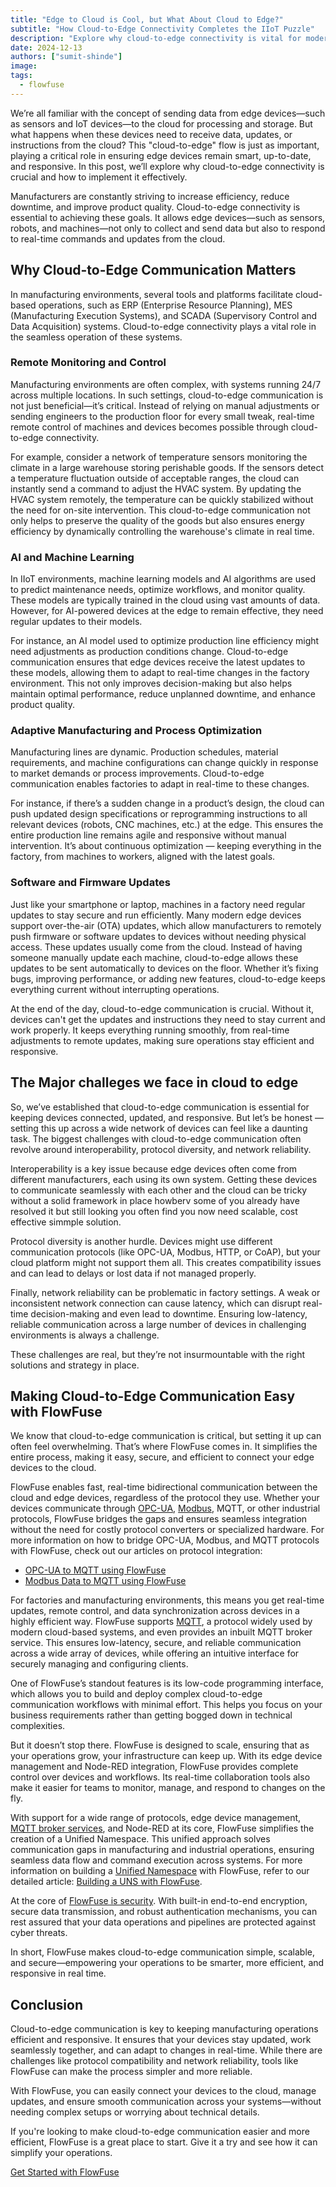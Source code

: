 ```yaml
---
title: "Edge to Cloud is Cool, but What About Cloud to Edge?"
subtitle: "How Cloud-to-Edge Connectivity Completes the IIoT Puzzle"
description: "Explore why cloud-to-edge connectivity is vital for modern manufacturing. See how FlowFuse bridges protocol gaps and enables efficient device management."
date: 2024-12-13
authors: ["sumit-shinde"]
image: 
tags:
  - flowfuse
---
```


We’re all familiar with the concept of sending data from edge devices—such as sensors and IoT devices—to the cloud for processing and storage. But what happens when these devices need to receive data, updates, or instructions from the cloud? This "cloud-to-edge" flow is just as important, playing a critical role in ensuring edge devices remain smart, up-to-date, and responsive. In this post, we’ll explore why cloud-to-edge connectivity is crucial and how to implement it effectively.

Manufacturers are constantly striving to increase efficiency, reduce downtime, and improve product quality. Cloud-to-edge connectivity is essential to achieving these goals. It allows edge devices—such as sensors, robots, and machines—not only to collect and send data but also to respond to real-time commands and updates from the cloud.


## **Why Cloud-to-Edge Communication Matters**

In manufacturing environments, several tools and platforms facilitate cloud-based operations, such as ERP (Enterprise Resource Planning), MES (Manufacturing Execution Systems), and SCADA (Supervisory Control and Data Acquisition) systems. Cloud-to-edge connectivity plays a vital role in the seamless operation of these systems.

### **Remote Monitoring and Control**

Manufacturing environments are often complex, with systems running 24/7 across multiple locations. In such settings, cloud-to-edge communication is not just beneficial—it’s critical. Instead of relying on manual adjustments or sending engineers to the production floor for every small tweak, real-time remote control of machines and devices becomes possible through cloud-to-edge connectivity.

For example, consider a network of temperature sensors monitoring the climate in a large warehouse storing perishable goods. If the sensors detect a temperature fluctuation outside of acceptable ranges, the cloud can instantly send a command to adjust the HVAC system. By updating the HVAC system remotely, the temperature can be quickly stabilized without the need for on-site intervention. This cloud-to-edge communication not only helps to preserve the quality of the goods but also ensures energy efficiency by dynamically controlling the warehouse's climate in real time.

### **AI and Machine Learning**

In IIoT environments, machine learning models and AI algorithms are used to predict maintenance needs, optimize workflows, and monitor quality. These models are typically trained in the cloud using vast amounts of data. However, for AI-powered devices at the edge to remain effective, they need regular updates to their models.

For instance, an AI model used to optimize production line efficiency might need adjustments as production conditions change. Cloud-to-edge communication ensures that edge devices receive the latest updates to these models, allowing them to adapt to real-time changes in the factory environment. This not only improves decision-making but also helps maintain optimal performance, reduce unplanned downtime, and enhance product quality.

### **Adaptive Manufacturing and Process Optimization**

Manufacturing lines are dynamic. Production schedules, material requirements, and machine configurations can change quickly in response to market demands or process improvements. Cloud-to-edge communication enables factories to adapt in real-time to these changes.

For instance, if there’s a sudden change in a product’s design, the cloud can push updated design specifications or reprogramming instructions to all relevant devices (robots, CNC machines, etc.) at the edge. This ensures the entire production line remains agile and responsive without manual intervention. It’s about continuous optimization — keeping everything in the factory, from machines to workers, aligned with the latest goals.

### **Software and Firmware Updates**

Just like your smartphone or laptop, machines in a factory need regular updates to stay secure and run efficiently. Many modern edge devices support over-the-air (OTA) updates, which allow manufacturers to remotely push firmware or software updates to devices without needing physical access. These updates usually come from the cloud. Instead of having someone manually update each machine, cloud-to-edge allows these updates to be sent automatically to devices on the floor. Whether it’s fixing bugs, improving performance, or adding new features, cloud-to-edge keeps everything current without interrupting operations.

At the end of the day, cloud-to-edge communication is crucial. Without it, devices can't get the updates and instructions they need to stay current and work properly. It keeps everything running smoothly, from real-time adjustments to remote updates, making sure operations stay efficient and responsive.

## **The Major challeges we face in cloud to edge**

So, we’ve established that cloud-to-edge communication is essential for keeping devices connected, updated, and responsive. But let’s be honest — setting this up across a wide network of devices can feel like a daunting task. The biggest challenges with cloud-to-edge communication often revolve around interoperability, protocol diversity, and network reliability.

Interoperability is a key issue because edge devices often come from different manufacturers, each using its own system. Getting these devices to communicate seamlessly with each other and the cloud can be tricky without a solid framework in place howberv some of you already have resolved it but still looking you often find you now need scalable, cost effective simmple solution.

Protocol diversity is another hurdle. Devices might use different communication protocols (like OPC-UA, Modbus, HTTP, or CoAP), but your cloud platform might not support them all. This creates compatibility issues and can lead to delays or lost data if not managed properly.

Finally, network reliability can be problematic in factory settings. A weak or inconsistent network connection can cause latency, which can disrupt real-time decision-making and even lead to downtime. Ensuring low-latency, reliable communication across a large number of devices in challenging environments is always a challenge.

These challenges are real, but they’re not insurmountable with the right solutions and strategy in place.

## **Making Cloud-to-Edge Communication Easy with FlowFuse**

We know that cloud-to-edge communication is critical, but setting it up can often feel overwhelming. That’s where FlowFuse comes in. It simplifies the entire process, making it easy, secure, and efficient to connect your edge devices to the cloud.

FlowFuse enables fast, real-time bidirectional communication between the cloud and edge devices, regardless of the protocol they use. Whether your devices communicate through [OPC-UA](/node-red/protocol/opa-ua/), [Modbus](/node-red/protocol/modbus/), MQTT, or other industrial protocols, FlowFuse bridges the gaps and ensures seamless integration without the need for costly protocol converters or specialized hardware. For more information on how to bridge OPC-UA, Modbus, and MQTT protocols with FlowFuse, check out our articles on protocol integration:

- [OPC-UA to MQTT using FlowFuse](/blog/2024/08/opc-ua-to-mqtt-with-node-red/)
- [Modbus Data to MQTT using FlowFuse](/blog/2024/12/publishing-modbus-data-to-uns/)

For factories and manufacturing environments, this means you get real-time updates, remote control, and data synchronization across devices in a highly efficient way. FlowFuse supports [MQTT](/blog/2024/06/how-to-use-mqtt-in-node-red/), a protocol widely used by modern cloud-based systems, and even provides an inbuilt MQTT broker service. This ensures low-latency, secure, and reliable communication across a wide array of devices, while offering an intuitive interface for securely managing and configuring clients.

One of FlowFuse’s standout features is its low-code programming interface, which allows you to build and deploy complex cloud-to-edge communication workflows with minimal effort. This helps you focus on your business requirements rather than getting bogged down in technical complexities.

But it doesn’t stop there. FlowFuse is designed to scale, ensuring that as your operations grow, your infrastructure can keep up. With its edge device management and Node-RED integration, FlowFuse provides complete control over devices and workflows. Its real-time collaboration tools also make it easier for teams to monitor, manage, and respond to changes on the fly.

With support for a wide range of protocols, edge device management, [MQTT broker services](/blog/2024/10/announcement-mqtt-broker/), and Node-RED at its core, FlowFuse simplifies the creation of a Unified Namespace. This unified approach solves communication gaps in manufacturing and industrial operations, ensuring seamless data flow and command execution across systems. For more information on building a [Unified Namespace](/blog/2023/12/introduction-to-unified-namespace/) with FlowFuse, refer to our detailed article: [Building a UNS with FlowFuse](/blog/2024/11/building-uns-with-flowfuse/).

At the core of [FlowFuse is security](/blog/2024/10/exploring-flowfuse-security-features/). With built-in end-to-end encryption, secure data transmission, and robust authentication mechanisms, you can rest assured that your data operations and pipelines are protected against cyber threats.

In short, FlowFuse makes cloud-to-edge communication simple, scalable, and secure—empowering your operations to be smarter, more efficient, and responsive in real time.

## **Conclusion**

Cloud-to-edge communication is key to keeping manufacturing operations efficient and responsive. It ensures that your devices stay updated, work seamlessly together, and can adapt to changes in real-time. While there are challenges like protocol compatibility and network reliability, tools like FlowFuse can make the process simpler and more reliable.

With FlowFuse, you can easily connect your devices to the cloud, manage updates, and ensure smooth communication across your systems—without needing complex setups or worrying about technical details.

If you're looking to make cloud-to-edge communication easier and more efficient, FlowFuse is a great place to start. Give it a try and see how it can simplify your operations.

[Get Started with FlowFuse](https://app.flowfuse.com/account/create)
